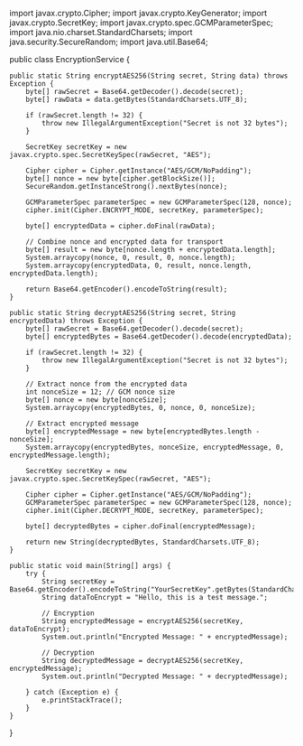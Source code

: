 import javax.crypto.Cipher;
import javax.crypto.KeyGenerator;
import javax.crypto.SecretKey;
import javax.crypto.spec.GCMParameterSpec;
import java.nio.charset.StandardCharsets;
import java.security.SecureRandom;
import java.util.Base64;

public class EncryptionService {

    public static String encryptAES256(String secret, String data) throws Exception {
        byte[] rawSecret = Base64.getDecoder().decode(secret);
        byte[] rawData = data.getBytes(StandardCharsets.UTF_8);

        if (rawSecret.length != 32) {
            throw new IllegalArgumentException("Secret is not 32 bytes");
        }

        SecretKey secretKey = new javax.crypto.spec.SecretKeySpec(rawSecret, "AES");

        Cipher cipher = Cipher.getInstance("AES/GCM/NoPadding");
        byte[] nonce = new byte[cipher.getBlockSize()];
        SecureRandom.getInstanceStrong().nextBytes(nonce);

        GCMParameterSpec parameterSpec = new GCMParameterSpec(128, nonce);
        cipher.init(Cipher.ENCRYPT_MODE, secretKey, parameterSpec);

        byte[] encryptedData = cipher.doFinal(rawData);

        // Combine nonce and encrypted data for transport
        byte[] result = new byte[nonce.length + encryptedData.length];
        System.arraycopy(nonce, 0, result, 0, nonce.length);
        System.arraycopy(encryptedData, 0, result, nonce.length, encryptedData.length);

        return Base64.getEncoder().encodeToString(result);
    }

    public static String decryptAES256(String secret, String encryptedData) throws Exception {
        byte[] rawSecret = Base64.getDecoder().decode(secret);
        byte[] encryptedBytes = Base64.getDecoder().decode(encryptedData);

        if (rawSecret.length != 32) {
            throw new IllegalArgumentException("Secret is not 32 bytes");
        }

        // Extract nonce from the encrypted data
        int nonceSize = 12; // GCM nonce size
        byte[] nonce = new byte[nonceSize];
        System.arraycopy(encryptedBytes, 0, nonce, 0, nonceSize);

        // Extract encrypted message
        byte[] encryptedMessage = new byte[encryptedBytes.length - nonceSize];
        System.arraycopy(encryptedBytes, nonceSize, encryptedMessage, 0, encryptedMessage.length);

        SecretKey secretKey = new javax.crypto.spec.SecretKeySpec(rawSecret, "AES");

        Cipher cipher = Cipher.getInstance("AES/GCM/NoPadding");
        GCMParameterSpec parameterSpec = new GCMParameterSpec(128, nonce);
        cipher.init(Cipher.DECRYPT_MODE, secretKey, parameterSpec);

        byte[] decryptedBytes = cipher.doFinal(encryptedMessage);

        return new String(decryptedBytes, StandardCharsets.UTF_8);
    }

    public static void main(String[] args) {
        try {
            String secretKey = Base64.getEncoder().encodeToString("YourSecretKey".getBytes(StandardCharsets.UTF_8));
            String dataToEncrypt = "Hello, this is a test message.";

            // Encryption
            String encryptedMessage = encryptAES256(secretKey, dataToEncrypt);
            System.out.println("Encrypted Message: " + encryptedMessage);

            // Decryption
            String decryptedMessage = decryptAES256(secretKey, encryptedMessage);
            System.out.println("Decrypted Message: " + decryptedMessage);

        } catch (Exception e) {
            e.printStackTrace();
        }
    }
}
